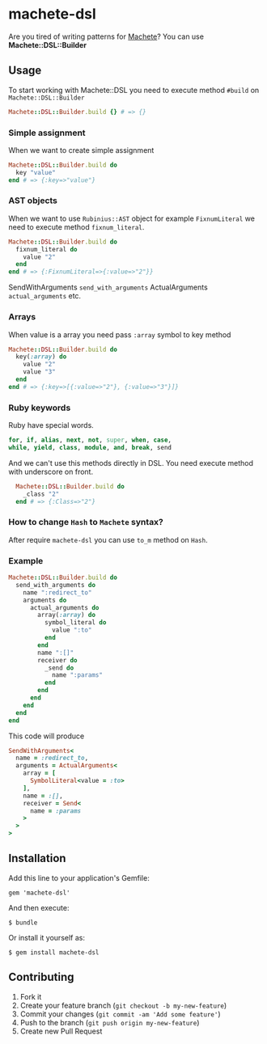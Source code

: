 # machete-dsl

Are you tired of writing patterns for [Machete](https://github.com/openSUSE/machete)? You can use **Machete::DSL::Builder**

## Usage

To start working with Machete::DSL you need to execute method ```#build``` on ```Machete::DSL::Builder```

```ruby
Machete::DSL::Builder.build {} # => {}
```

### Simple assignment

When we want to create simple assignment

```ruby
Machete::DSL::Builder.build do
  key "value"
end # => {:key=>"value"}
```

### AST objects

When we want to use ```Rubinius::AST``` object for example ```FixnumLiteral``` we need to execute method ```fixnum_literal```.

```ruby
Machete::DSL::Builder.build do
  fixnum_literal do
    value "2"
  end
end # => {:FixnumLiteral=>{:value=>"2"}}
```

SendWithArguments ```send_with_arguments```
ActualArguments ```actual_arguments```
etc.

### Arrays

When value is a array you need pass ```:array``` symbol to key method

```ruby
Machete::DSL::Builder.build do
  key(:array) do
    value "2"
    value "3"
  end
end # => {:key=>[{:value=>"2"}, {:value=>"3"}]}
```

### Ruby keywords

Ruby have special words.

```ruby
for, if, alias, next, not, super, when, case,
while, yield, class, module, and, break, send
```

And we can't use this methods directly in DSL. You need execute method with underscore on front.

```ruby
  Machete::DSL::Builder.build do
    _class "2"
  end # => {:Class=>"2"}
```

### How to change ```Hash``` to ```Machete``` syntax?

After require ```machete-dsl``` you can use ```to_m``` method on ```Hash```.

### Example

```ruby
Machete::DSL::Builder.build do
  send_with_arguments do
    name ":redirect_to"
    arguments do
      actual_arguments do
        array(:array) do
          symbol_literal do
            value ":to"
          end
        end
        name ":[]"
        receiver do
          _send do
            name ":params"
          end
        end
      end
    end
  end
end
```

This code will produce

```ruby
SendWithArguments<
  name = :redirect_to,
  arguments = ActualArguments<
    array = [
      SymbolLiteral<value = :to>
    ],
    name = :[],
    receiver = Send<
      name = :params
    >
  >
>
```

## Installation

Add this line to your application's Gemfile:

    gem 'machete-dsl'

And then execute:

    $ bundle

Or install it yourself as:

    $ gem install machete-dsl

## Contributing

1. Fork it
2. Create your feature branch (`git checkout -b my-new-feature`)
3. Commit your changes (`git commit -am 'Add some feature'`)
4. Push to the branch (`git push origin my-new-feature`)
5. Create new Pull Request
